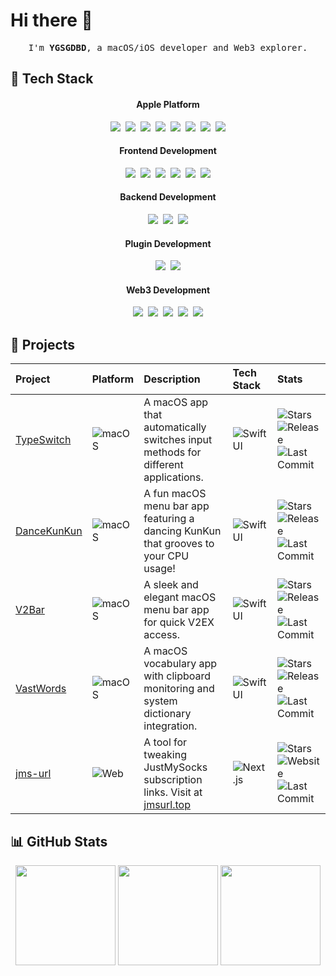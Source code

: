 # Hi there 👋

<p align="center">
  <samp>
    I'm <b>YGSGDBD</b>, a macOS/iOS developer and Web3 explorer.
  </samp>
</p>

## 🚀️ Tech Stack

<div align="center">
  <h4>Apple Platform</h4>
  <img src="https://img.shields.io/badge/-Swift-FA7343?style=flat&logo=swift&logoColor=white" />&nbsp;
  <img src="https://img.shields.io/badge/-SwiftUI-0D96F6?style=flat&logo=swift&logoColor=white" />&nbsp;
  <img src="https://img.shields.io/badge/-UIKit-2396F3?style=flat&logo=swift&logoColor=white" />&nbsp;
  <img src="https://img.shields.io/badge/-iOS-666666?style=flat&logo=apple&logoColor=white" />&nbsp;
  <img src="https://img.shields.io/badge/-macOS-666666?style=flat&logo=apple&logoColor=white" />&nbsp;
  <img src="https://img.shields.io/badge/-Xcode-147EFB?style=flat&logo=xcode&logoColor=white" />&nbsp;
  <img src="https://img.shields.io/badge/-Combine-FA7343?style=flat&logo=swift&logoColor=white" />&nbsp;
  <img src="https://img.shields.io/badge/-RxSwift-B7178C?style=flat&logo=reactivex&logoColor=white" />
  
  <h4>Frontend Development</h4>
  <img src="https://img.shields.io/badge/-JavaScript-F7DF1E?style=flat&logo=javascript&logoColor=black" />&nbsp;
  <img src="https://img.shields.io/badge/-TypeScript-3178C6?style=flat&logo=typescript&logoColor=white" />&nbsp;
  <img src="https://img.shields.io/badge/-React-61DAFB?style=flat&logo=react&logoColor=black" />&nbsp;
  <img src="https://img.shields.io/badge/-Vue-4FC08D?style=flat&logo=vue.js&logoColor=white" />&nbsp;
  <img src="https://img.shields.io/badge/-Svelte-FF3E00?style=flat&logo=svelte&logoColor=white" />&nbsp;
  <img src="https://img.shields.io/badge/-Next.js-FFFFFF?style=flat&logo=next.js&logoColor=black" />

  <h4>Backend Development</h4>
  <img src="https://img.shields.io/badge/-Node.js-339933?style=flat&logo=node.js&logoColor=white" />&nbsp;
  <img src="https://img.shields.io/badge/-Hono-E36002?style=flat&logo=fastify&logoColor=white" />&nbsp;
  <img src="https://img.shields.io/badge/-NestJS-E0234E?style=flat&logo=nestjs&logoColor=white" />

  <h4>Plugin Development</h4>
  <img src="https://img.shields.io/badge/-Obsidian-4C3AC5?style=flat&logo=obsidian&logoColor=white" />&nbsp;
  <img src="https://img.shields.io/badge/-Electron-47848F?style=flat&logo=electron&logoColor=white" />

  <h4>Web3 Development</h4>
  <img src="https://img.shields.io/badge/-Solidity-363636?style=flat&logo=solidity&logoColor=white" />&nbsp;
  <img src="https://img.shields.io/badge/-Ethereum-3C3C3D?style=flat&logo=ethereum&logoColor=white" />&nbsp;
  <img src="https://img.shields.io/badge/-Web3.js-F16822?style=flat&logo=web3.js&logoColor=white" />&nbsp;
  <img src="https://img.shields.io/badge/-ethers.js-2535A0?style=flat&logo=ethereum&logoColor=white" />&nbsp;
  <img src="https://img.shields.io/badge/-OpenZeppelin-4E5EE4?style=flat&logo=OpenZeppelin&logoColor=white" />
</div>

## 🚀 Projects

| Project | Platform | Description | Tech Stack | Stats |
|:--|:--|:--|:--|:--|
| [TypeSwitch](https://github.com/ygsgdbd/TypeSwitch) | ![macOS](https://img.shields.io/badge/-macOS-666666?style=flat&logo=apple&logoColor=white) | A macOS app that automatically switches input methods for different applications. | ![SwiftUI](https://img.shields.io/badge/-SwiftUI-0D96F6?style=flat&logo=swift&logoColor=white) | ![Stars](https://img.shields.io/github/stars/ygsgdbd/TypeSwitch?style=flat) ![Release](https://img.shields.io/github/v/release/ygsgdbd/TypeSwitch?style=flat) ![Last Commit](https://img.shields.io/github/last-commit/ygsgdbd/TypeSwitch?style=flat) |
| [DanceKunKun](https://github.com/ygsgdbd/DanceKunKun) | ![macOS](https://img.shields.io/badge/-macOS-666666?style=flat&logo=apple&logoColor=white) | A fun macOS menu bar app featuring a dancing KunKun that grooves to your CPU usage! | ![SwiftUI](https://img.shields.io/badge/-SwiftUI-0D96F6?style=flat&logo=swift&logoColor=white) | ![Stars](https://img.shields.io/github/stars/ygsgdbd/DanceKunKun?style=flat) ![Release](https://img.shields.io/github/v/release/ygsgdbd/DanceKunKun?style=flat) ![Last Commit](https://img.shields.io/github/last-commit/ygsgdbd/DanceKunKun?style=flat) |
| [V2Bar](https://github.com/ygsgdbd/V2Bar) | ![macOS](https://img.shields.io/badge/-macOS-666666?style=flat&logo=apple&logoColor=white) | A sleek and elegant macOS menu bar app for quick V2EX access. | ![SwiftUI](https://img.shields.io/badge/-SwiftUI-0D96F6?style=flat&logo=swift&logoColor=white) | ![Stars](https://img.shields.io/github/stars/ygsgdbd/V2Bar?style=flat) ![Release](https://img.shields.io/github/v/release/ygsgdbd/V2Bar?style=flat) ![Last Commit](https://img.shields.io/github/last-commit/ygsgdbd/V2Bar?style=flat) |
| [VastWords](https://github.com/ygsgdbd/VastWords) | ![macOS](https://img.shields.io/badge/-macOS-666666?style=flat&logo=apple&logoColor=white) | A macOS vocabulary app with clipboard monitoring and system dictionary integration. | ![SwiftUI](https://img.shields.io/badge/-SwiftUI-0D96F6?style=flat&logo=swift&logoColor=white) | ![Stars](https://img.shields.io/github/stars/ygsgdbd/VastWords?style=flat) ![Release](https://img.shields.io/github/v/release/ygsgdbd/VastWords?style=flat) ![Last Commit](https://img.shields.io/github/last-commit/ygsgdbd/VastWords?style=flat) |
| [jms-url](https://github.com/ygsgdbd/jms-url) | ![Web](https://img.shields.io/badge/-Web-666666?style=flat&logo=firefox&logoColor=white) | A tool for tweaking JustMySocks subscription links. Visit at [jmsurl.top](https://jmsurl.top) | ![Next.js](https://img.shields.io/badge/-Next.js-FFFFFF?style=flat&logo=next.js&logoColor=black) | ![Stars](https://img.shields.io/github/stars/ygsgdbd/jms-url?style=flat) ![Website](https://img.shields.io/badge/-jmsurl.top-000000?style=flat) ![Last Commit](https://img.shields.io/github/last-commit/ygsgdbd/jms-url?style=flat) |

## 📊 GitHub Stats

<div align="center">
  <picture>
    <img height="160em" src="https://github-readme-stats.vercel.app/api?username=ygsgdbd&show_icons=true&theme=default&hide_border=true&count_private=true" />
  </picture>
  <picture>
    <img height="160em" src="https://github-readme-streak-stats.herokuapp.com/?user=ygsgdbd&theme=default&hide_border=true" />
  </picture>
  <picture>
    <img height="160em" src="https://github-readme-stats.vercel.app/api/top-langs/?username=ygsgdbd&layout=compact&hide_border=true&theme=default" />
  </picture>
</div>

